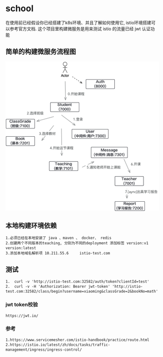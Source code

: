 # school
在使用前已经假设你已经搭建了k8s环境、并且了解如何使用它, istio环境搭建可以参考官方文档.
这个项目里构建微服务是用来测试 istio 的流量已经 jwt 认证功能

## 简单的构建微服务流程图
![Image text](architecture.png)

## 本地构建环境依赖
    1.必须已经在本地安装了 java 、maven 、 docker、 redis 
    2.创建两个不同版本的teaching, 分别为不同的deployment 添加标签 version:v1 version:latest
    3.添加本地域名解析项 10.211.55.6     istio-test.com


## 测试
    1.  curl -v 'http://istio-test.com:32582/auth/token?clientId=test'
    2.  curl -v -H 'Authorization: Bearer jwt-token' 'http://istio-test.com:32582/class/begin?username=xiaoming&classGrade=2&bookNo=math'

### jwt token校验
    https://jwt.io/
       
### 参考
    1.https://www.servicemesher.com/istio-handbook/practice/route.html
    2.https://istio.io/latest/zh/docs/tasks/traffic-management/ingress/ingress-control/
    